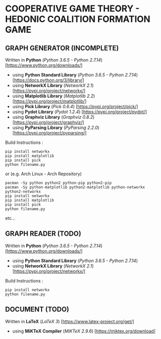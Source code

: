 # COOPERATIVE GAME THEORY - HEDONIC COALITION FORMATION GAME

## GRAPH GENERATOR (INCOMPLETE)

Written in **Python** (*Python 3.6.5 - Python 2.7.14*) [https://www.python.org/downloads/]

* using **Python Standard Library** (*Python 3.6.5 - Python 2.7.14*) [https://docs.python.org/3/library/]
* using **NetworkX Library** (*NetworkX 2.1*) [https://pypi.org/project/networkx/]
* using **Matplotlib Library** (*Matplotlib 2.2*) [https://pypi.org/project/matplotlib/]
* using **Pick Library** (*Pick 0.6.4*) [https://pypi.org/project/pick/]
* using **Pydot Library** (*Pydot 1.2.4*) [https://pypi.org/project/pydot/]
* using **Graphviz Library** (*Graphviz 0.8.2*) [https://pypi.org/project/graphviz/]
* using **PyParsing Library** (*PyParsing 2.2.0*) [https://pypi.org/project/pyparsing/]

Build Instructions :
```
pip install networkx
pip install matplotlib
pip install pick
python filename.py
```
or (e.g. Arch Linux - Arch Repository)
```
pacman -Sy python python2 python-pip python2-pip
pacman -Sy python-matplotlib python2-matplotlib python-networkx python2-networkx
pip install networkx
pip install matplotlib
pip install pick
python filename.py
```
etc...

## GRAPH READER (TODO)

Written in **Python** (*Python 3.6.5 - Python 2.7.14*) [https://www.python.org/downloads/]

* using **Python Standard Library** (*Python 3.6.5 - Python 2.7.14*)
* using **NetworkX Library** (*NetworkX 2.1*) [https://pypi.org/project/networkx/]

Build Instructions :
```
pip install networkx
python filename.py
```

## DOCUMENT (TODO)

Written in **LaTeX** (*LaTeX 3*) [https://www.latex-project.org/get/]

* using **MiKTeX Compiler** (*MiKTeX 2.9.6*) [https://miktex.org/download]
